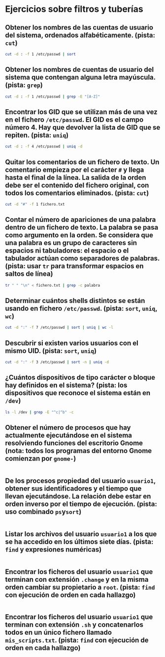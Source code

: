# Ejercicios sobre filtros y tuberías

## Obtener los nombres de las cuentas de usuario del sistema, ordenados alfabéticamente. (pista: `cut`)

```bash
cut -d : -f 1 /etc/passwd | sort
```

## Obtener los nombres de cuentas de usuario del sistema que contengan alguna letra mayúscula. (pista: `grep`)

```bash
cut -d : -f 1 /etc/passwd | grep -E "[A-Z]"
```

## Encontrar los GID que se utilizan más de una vez en el fichero `/etc/passwd`. El GID es el campo número 4. Hay que devolver la lista de GID que se repiten. (pista: `uniq`)

```bash
cut -d : -f 4 /etc/passwd | uniq -d
```

## Quitar los comentarios de un fichero de texto. Un comentario empieza por el carácter `#` y llega hasta el final de la línea. La salida de la orden debe ser el contenido del fichero original, con todos los comentarios eliminados. (pista: `cut`)

```bash
cut -d "#" -f 1 fichero.txt
```

## Contar el número de apariciones de una palabra dentro de un fichero de texto. La palabra se pasa como argumento en la orden. Se considera que una palabra es un grupo de caracteres sin espacios ni tabuladores: el espacio o el tabulador actúan como separadores de palabras. (pista: usar `tr` para transformar espacios en saltos de línea)

```bash
tr " " "\n" < fichero.txt | grep -c palabra
```

## Determinar cuántos shells distintos se están usando en fichero `/etc/passwd`. (pista: `sort`, `uniq`, `wc`)

```bash
cut -d ":" -f 7 /etc/passwd | sort | uniq | wc -l
```

## Descubrir si existen varios usuarios con el mismo UID. (pista: `sort`, `uniq`)

```bash
cut -d ":" -f 3 /etc/passwd | sort -n | uniq -d
```

## ¿Cuántos dispositivos de tipo carácter o bloque hay definidos en el sistema? (pista: los dispositivos que reconoce el sistema están en `/dev`)

```bash
ls -l /dev | grep -E "^c|^b" -c
```

## Obtener el número de procesos que hay actualmente ejecutándose en el sistema resolviendo funciones del escritorio Gnome (nota: todos los programas del entorno Gnome comienzan por `gnome-`)

```bash

```

## De los procesos propiedad del usuario `usuario1`, obtener sus identificadores y el tiempo que llevan ejecutándose. La relación debe estar en orden inverso por el tiempo de ejecución. (pista: uso combinado `ps`y`sort`)

```bash

```

## Listar los archivos del usuario `usuario1` a los que se ha accedido en los últimos siete días. (pista: `find` y expresiones numéricas)

```bash

```

## Encontrar los ficheros del usuario `usuario1` que terminan con extensión `.change` y en la misma orden cambiar su propietario a `root`. (pista: `find` con ejecución de orden en cada hallazgo)

```bash

```

## Encontrar los ficheros del usuario `usuario1` que terminan con extensión `.sh` y concatenarlos todos en un único fichero llamado `mis_scripts.txt`. (pista: `find` con ejecución de orden en cada hallazgo)

```bash

```

